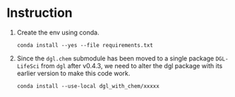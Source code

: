 # Instruction
1. Create the env using conda.

    `conda install --yes --file requirements.txt`
    
2. Since the `dgl.chem` submodule has been moved to a single package `DGL-LifeSci` from `dgl` after v0.4.3, we need to alter the dgl package with its earlier version to make this code work.

    `conda install --use-local dgl_with_chem/xxxxx`